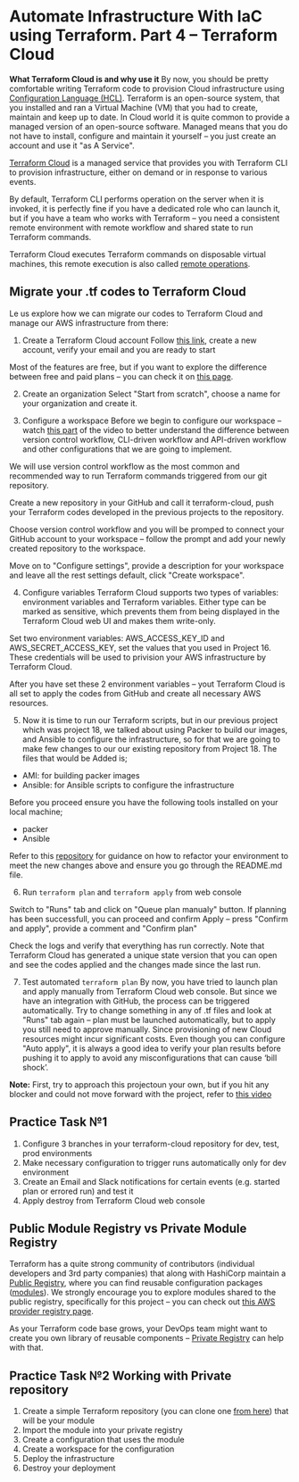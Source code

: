 # Automate Infrastructure With IaC using Terraform. Part 4 – Terraform Cloud

**What Terraform Cloud is and why use it**
By now, you should be pretty comfortable writing Terraform code to provision Cloud infrastructure using [Configuration Language (HCL)](https://www.terraform.io/docs/language/). Terraform is an open-source system, that you installed and ran a Virtual Machine (VM) that you had to create, maintain and keep up to date. In Cloud world it is quite common to provide a managed version of an open-source software. Managed means that you do not have to install, configure and maintain it yourself – you just create an account and use it "as A Service".

[Terraform Cloud](https://www.terraform.io/cloud) is a managed service that provides you with Terraform CLI to provision infrastructure, either on demand or in response to various events.

By default, Terraform CLI performs operation on the server when it is invoked, it is perfectly fine if you have a dedicated role who can launch it, but if you have a team who works with Terraform – you need a consistent remote environment with remote workflow and shared state to run Terraform commands.

Terraform Cloud executes Terraform commands on disposable virtual machines, this remote execution is also called [remote operations](https://www.terraform.io/docs/cloud/run/index.html).

## Migrate your .tf codes to Terraform Cloud
Le us explore how we can migrate our codes to Terraform Cloud and manage our AWS infrastructure from there:

1. Create a Terraform Cloud account
Follow [this link](https://app.terraform.io/signup/account), create a new account, verify your email and you are ready to start

Most of the features are free, but if you want to explore the difference between free and paid plans – you can check it on [this page](https://www.hashicorp.com/products/terraform/pricing).

2. Create an organization
Select "Start from scratch", choose a name for your organization and create it.

3. Configure a workspace
Before we begin to configure our workspace – watch [this part](https://youtu.be/m3PlM4erixY?t=287) of the video to better understand the difference between version control workflow, CLI-driven workflow and API-driven workflow and other configurations that we are going to implement.

We will use version control workflow as the most common and recommended way to run Terraform commands triggered from our git repository.

Create a new repository in your GitHub and call it terraform-cloud, push your Terraform codes developed in the previous projects to the repository.

Choose version control workflow and you will be promped to connect your GitHub account to your workspace – follow the prompt and add your newly created repository to the workspace.

Move on to "Configure settings", provide a description for your workspace and leave all the rest settings default, click "Create workspace".

4. Configure variables
Terraform Cloud supports two types of variables: environment variables and Terraform variables. Either type can be marked as sensitive, which prevents them from being displayed in the Terraform Cloud web UI and makes them write-only.

Set two environment variables: AWS_ACCESS_KEY_ID and AWS_SECRET_ACCESS_KEY, set the values that you used in Project 16. These credentials will be used to privision your AWS infrastructure by Terraform Cloud.

After you have set these 2 environment variables – yout Terraform Cloud is all set to apply the codes from GitHub and create all necessary AWS resources.

5. Now it is time to run our Terraform scripts, but in our previous project which was project 18, we talked about using Packer to build our images, and Ansible to configure the infrastructure, so for that we are going to make few changes to our our existing repository from Project 18.
The files that would be Added is;

- AMI: for building packer images
- Ansible: for Ansible scripts to configure the infrastructure

Before you proceed ensure you have the following tools installed on your local machine;

- packer
- Ansible

Refer to this [repository](https://github.com/darey-devops/PBL-project-19.git) for guidance on how to refactor your environment to meet the new changes above and ensure you go through the README.md file.

6. Run `terraform plan` and `terraform apply` from web console

Switch to "Runs" tab and click on "Queue plan manualy" button. If planning has been successfull, you can proceed and confirm Apply – press "Confirm and apply", provide a comment and "Confirm plan"

Check the logs and verify that everything has run correctly. Note that Terraform Cloud has generated a unique state version that you can open and see the codes applied and the changes made since the last run.

7. Test automated `terraform plan`
By now, you have tried to launch plan and apply manually from Terraform Cloud web console. But since we have an integration with GitHub, the process can be triggered automatically. Try to change something in any of .tf files and look at "Runs" tab again – plan must be launched automatically, but to apply you still need to approve manually. Since provisioning of new Cloud resources might incur significant costs. Even though you can configure "Auto apply", it is always a good idea to verify your plan results before pushing it to apply to avoid any misconfigurations that can cause ‘bill shock’.

**Note:** First, try to approach this projectoun your own, but if you hit any blocker and could not move forward with the project, refer to [this video](https://youtu.be/nCemvjcKuIA)

## Practice Task №1
1. Configure 3 branches in your terraform-cloud repository for dev, test, prod environments
2. Make necessary configuration to trigger runs automatically only for dev environment
3. Create an Email and Slack notifications for certain events (e.g. started plan or errored run) and test it
4. Apply destroy from Terraform Cloud web console

## Public Module Registry vs Private Module Registry
Terraform has a quite strong community of contributors (individual developers and 3rd party companies) that along with HashiCorp maintain a [Public Registry](https://www.terraform.io/docs/registry/index.html), where you can find reusable configuration packages ([modules](https://www.terraform.io/docs/registry/modules/use.html)). We strongly encourage you to explore modules shared to the public registry, specifically for this project – you can check out [this AWS provider registry page](https://registry.terraform.io/modules/terraform-aws-modules/vpc/aws/latest).

As your Terraform code base grows, your DevOps team might want to create you own library of reusable components – [Private Registry](https://www.terraform.io/docs/registry/private.html) can help with that.

## Practice Task №2 Working with Private repository
1. Create a simple Terraform repository (you can clone one [from here](https://github.com/hashicorp/learn-private-module-aws-s3-webapp)) that will be your module
2. Import the module into your private registry
3. Create a configuration that uses the module
4. Create a workspace for the configuration
5. Deploy the infrastructure
6. Destroy your deployment
